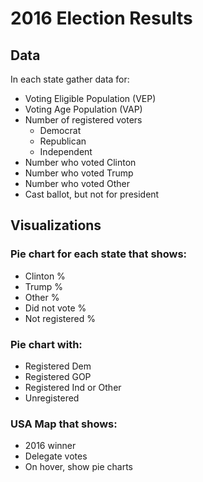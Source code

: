 # 2016 Election Results


## Data
In each state gather data for:
  * Voting Eligible Population (VEP)
  * Voting Age Population (VAP)
  * Number of registered voters
    * Democrat
    * Republican
    * Independent
  * Number who voted Clinton
  * Number who voted Trump
  * Number who voted Other
  * Cast ballot, but not for president


## Visualizations
### Pie chart for each state that shows:
* Clinton %
* Trump %
* Other %
* Did not vote %
* Not registered %

### Pie chart with:
* Registered Dem
* Registered GOP
* Registered Ind or Other
* Unregistered


### USA Map that shows:
* 2016 winner
* Delegate votes
* On hover, show pie charts
